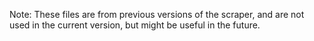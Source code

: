 Note: These files are from previous versions of the scraper, and are not used in the current version, but might be useful in the future.
